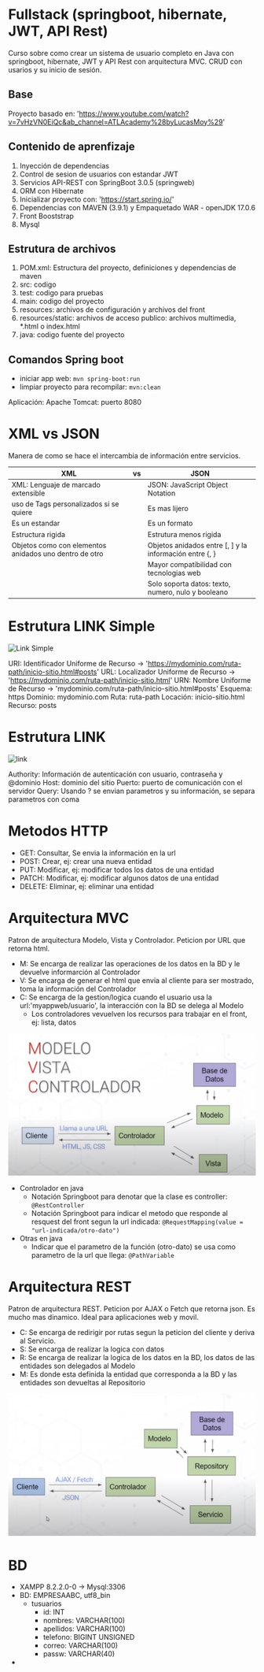 # Fullstack (springboot, hibernate, JWT, API Rest)

Curso sobre como crear un sistema de usuario completo en Java con springboot, hibernate, JWT y API Rest con arquitectura MVC. CRUD con usarios y su inicio de sesión.

## Base

Proyecto basado en: 'https://www.youtube.com/watch?v=7vHzVN0EiQc&ab_channel=ATLAcademy%28byLucasMoy%29'

## Contenido de aprenfizaje

1. Inyección de dependencias
2. Control de sesion de usuarios con estandar JWT
3. Servicios API-REST con SpringBoot 3.0.5 (springweb)
4. ORM con Hibernate
5. Inicializar proyecto con: 'https://start.spring.io/'
6. Dependencias con MAVEN (3.9.1) y Empaquetado WAR - openJDK 17.0.6
7. Front Booststrap
8. Mysql

## Estrutura de archivos

1. POM.xml: Estructura del proyecto, definiciones y dependencias de maven
2. src: codigo
3. test: codigo para pruebas
4. main: codigo del proyecto
5. resources: archivos de configuración y archivos del front
6. resources/static: archivos de acceso publico: archivos multimedia, *.html o index.html
7. java: codigo fuente del proyecto

## Comandos Spring boot

- iniciar app web: `mvn spring-boot:run`
- limpiar proyecto para recompilar: `mvn:clean`

Aplicación: Apache Tomcat: puerto 8080

# XML vs JSON

Manera de como se hace el intercambia de información entre servicios.

| XML                                                    	| vs 	| JSON                                                    	|
|--------------------------------------------------------	|----	|---------------------------------------------------------	|
| XML: Lenguaje de marcado extensible                    	|    	| JSON: JavaScript Object Notation                        	|
| uso de Tags personalizados si se quiere                	|    	| Es mas lijero                                           	|
| Es un estandar                                         	|    	| Es un formato                                           	|
| Estructura rigida                                      	|    	| Estrutura menos rigida                                  	|
| Objetos como con elementos anidados uno dentro de otro 	|    	| Objetos anidados entre [, ] y la información entre {, } 	|
|                                                        	|    	| Mayor compatibilidad con tecnologias web                	|
|                                                        	|    	| Solo soporta datos: texto, numero, nulo y booleano      	|

# Estrutura LINK Simple

![Link Simple](./estruct-url.png)

URI: Identificador Uniforme de Recurso -> 'https://mydominio.com/ruta-path/inicio-sitio.html#posts'
URL: Localizador Uniforme de Recurso -> 'https://mydominio.com/ruta-path/inicio-sitio.html'
URN: Nombre Uniforme de Recurso -> 'mydominio.com/ruta-path/inicio-sitio.html#posts'
Esquema: https
Dominio: mydominio.com
Ruta: ruta-path
Locación: inicio-sitio.html
Recurso: posts

# Estrutura LINK

![link](./link-completo.png)

Authority: Información de autenticación con usuario, contraseña y @dominio
Host: dominio del sitio
Puerto: puerto de comunicación con el servidor
Query: Usando ? se envian parametros y su información, se separa parametros con coma

# Metodos HTTP

- GET: Consultar, Se envia la información en la url
- POST: Crear, ej: crear una nueva entidad
- PUT: Modificar, ej: modificar todos los datos de una entidad
- PATCH: Modificar, ej: modificar algunos datos de una entidad
- DELETE: Eliminar, ej: eliminar una entidad 

# Arquitectura MVC

Patron de arquitectura Modelo, Vista y Controlador. Peticion por URL que retorna html.

- M: Se encarga de realizar las operaciones de los datos en la BD y le devuelve informarción al Controlador
- V: Se encarga de generar el html que envia al cliente para ser mostrado, toma la información del Controlador
- C: Se encarga de la gestion/logica cuando el usuario usa la url:'myappweb/usuario', la interacción con la BD se delega al Modelo
  - Los controladores vevuelven los recursos para trabajar en el front, ej: lista, datos

![MVC](./media/mvc.png)

- Controlador en java
  - Notación Springboot para denotar que la clase es controller: `@RestController`
  - Notación Springboot para indicar el metodo que responde al resquest del front segun la url indicada: `@RequestMapping(value = "url-indicada/otro-dato")` 
- Otras en java
  - Indicar que el parametro de la función (otro-dato) se usa como parametro de la url que llega: `@PathVariable`

# Arquitectura REST

Patron de arquitectura REST. Peticion por AJAX o Fetch que retorna json. Es mucho mas dinamico. Ideal para aplicaciones web y movil.

- C: Se encarga de redirigir por rutas segun la peticion del cliente y deriva al Servicio.
- S: Se encarga de realizar la logica con datos
- R: Se encarga de realizar la logica de los datos en la BD, los datos de las entidades son delegados al Modelo
- M: Es donde esta definida la entidad que corresponda a la BD y las entidades son devueltas al Repositorio

![REST](./media/rest.png)

# BD

- XAMPP 8.2.2.0-0 -> Mysql:3306
- BD: EMPRESAABC, utf8_bin
  - tusuarios
    - id: INT
    - nombres: VARCHAR(100)
    - apellidos: VARCHAR(100)
    - telefono: BIGINT UNSIGNED
    - correo: VARCHAR(100)
    - passw: VARCHAR(40)
- 










